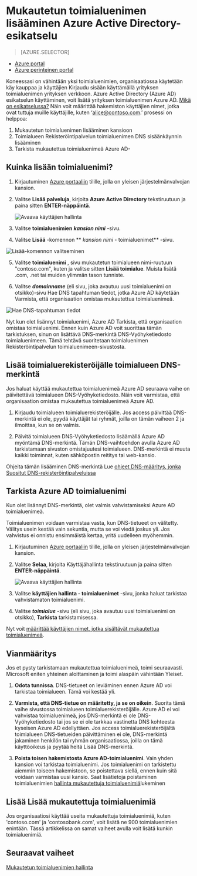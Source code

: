 <properties
    pageTitle="Mukautetun toimialuenimen lisääminen Azure Active Directory-esikatselu | Microsoft Azure"
    description="Yrityksen toimialuenimien lisäämisestä Azure Active Directory ja kuinka voit vahvistaa toimialuenimeä."
    services="active-directory"
    documentationCenter=""
    authors="jeffsta"
    manager="femila"
    editor=""/>

<tags
    ms.service="active-directory"
    ms.workload="identity"
    ms.tgt_pltfrm="na"
    ms.devlang="na"
    ms.topic="article"
    ms.date="10/17/2016"
    ms.author="curtand"/>

# <a name="add-a-custom-domain-name-to-azure-active-directory-preview"></a>Mukautetun toimialuenimen lisääminen Azure Active Directory-esikatselu

> [AZURE.SELECTOR]
- [Azure portal](active-directory-domains-add-azure-portal.md)
- [Azure perinteinen portal](active-directory-add-domain.md)

Koneessasi on vähintään yksi toimialuenimien, organisaatiossa käytetään käy kauppaa ja käyttäjien Kirjaudu sisään käyttämällä yrityksen toimialuenimen yrityksen verkkoon. Azure Active Directory (Azure AD) esikatselun käyttäminen, voit lisätä yrityksen toimialuenimen Azure AD. [Mikä on esikatselussa?](active-directory-preview-explainer.md) Näin voit määrittää hakemiston käyttäjien nimet, jotka ovat tuttuja muille käyttäjille, kuten ‘alice@contoso.com.’ prosessi on helppoa:

1. Mukautetun toimialuenimen lisääminen kansioon
2. Toimialueen Rekisteröintipalvelun toimialuenimen DNS sisäänkäynnin lisääminen
3. Tarkista mukautettua toimialuenimeä Azure AD-

## <a name="how-do-i-add-a-domain-name"></a>Kuinka lisään toimialuenimi?

1.  Kirjautuminen [Azure portaaliin](https://portal.azure.com) tilille, jolla on yleisen järjestelmänvalvojan kansion.

2.  Valitse **Lisää palveluja**, kirjoita **Azure Active Directory** tekstiruutuun ja paina sitten **ENTER-näppäintä**.

    ![Avaava käyttäjien hallinta](./media/active-directory-domains-add-azure-portal/user-management.png)

3. Valitse **toimialuenimien** ***kansion nimi*** -sivu.

4. Valitse **Lisää** -komennon ** *kansion nimi* - toimialuenimet** -sivu.

  ![Lisää-komennon valitseminen](./media/active-directory-domains-add-azure-portal/add-command.png)

5. Valitse **toimialuenimi** , sivu mukautetun toimialueen nimi-ruutuun "contoso.com", kuten ja valitse sitten **Lisää toimialue**. Muista lisätä .com, .net tai muiden ylimmän tason tunniste.

6. Valitse ***domainname*** (eli sivu, joka avautuu uusi toimialuenimi on otsikko)-sivu Hae DNS tapahtuman tiedot, jotka Azure AD käytetään Varmista, että organisaation omistaa mukautettua toimialuenimeä.

  ![Hae DNS-tapahtuman tiedot](./media/active-directory-domains-add-azure-portal/get-dns-info.png)

Nyt kun olet lisännyt toimialuenimi, Azure AD Tarkista, että organisaation omistaa toimialuenimi. Ennen kuin Azure AD voit suorittaa tämän tarkistuksen, sinun on lisättävä DNS-merkintä DNS-Vyöhyketiedosto toimialuenimeen. Tämä tehtävä suoritetaan toimialuenimen Rekisteröintipalvelun toimialuenimeen-sivustosta.

## <a name="add-the-dns-entry-at-the-domain-name-registrar-for-the-domain"></a>Lisää toimialuerekisteröijälle toimialueen DNS-merkintä

Jos haluat käyttää mukautettua toimialuenimeä Azure AD seuraava vaihe on päivitettävä toimialueen DNS-Vyöhyketiedosto. Näin voit varmistaa, että organisaation omistaa mukautettua toimialuenimeä Azure AD.

1.  Kirjaudu toimialueen toimialuerekisteröijälle. Jos access päivittää DNS-merkintä ei ole, pyydä käyttäjät tai ryhmät, joilla on tämän vaiheen 2 ja ilmoittaa, kun se on valmis.

2.  Päivitä toimialueen DNS-Vyöhyketiedosto lisäämällä Azure AD myöntämä DNS-merkintä. Tämän DNS-vaihtoehdon avulla Azure AD tarkistamaan sivuston omistajuutesi toimialueen. DNS-merkintä ei muuta kaikki toiminnat, kuten sähköpostin reititys tai web-kansio.

Ohjeita tämän lisääminen DNS-merkintä Lue [ohjeet DNS-määritys, jonka Suositut DNS-rekisteröintipalveluissa](https://support.office.com/article/Create-DNS-records-for-Office-365-when-you-manage-your-DNS-records-b0f3fdca-8a80-4e8e-9ef3-61e8a2a9ab23/)

## <a name="verify-the-domain-name-with-azure-ad"></a>Tarkista Azure AD toimialuenimi

Kun olet lisännyt DNS-merkintä, olet valmis vahvistamiseksi Azure AD toimialuenimeä.

Toimialuenimen voidaan varmistaa vasta, kun DNS-tietueet on välitetty. Välitys usein kestää vain sekuntia, mutta se voi viedä joskus yli. Jos vahvistus ei onnistu ensimmäistä kertaa, yritä uudelleen myöhemmin.

1.  Kirjautuminen [Azure portaaliin](https://portal.azure.com) tilille, jolla on yleisen järjestelmänvalvojan kansion.

2.  Valitse **Selaa**, kirjoita Käyttäjähallinta tekstiruutuun ja paina sitten **ENTER-näppäintä**.

    ![Avaava käyttäjien hallinta](./media/active-directory-domains-add-azure-portal/user-management.png)

3. Valitse **käyttäjien hallinta - toimialuenimet** -sivu, jonka haluat tarkistaa vahvistamaton toimialuenimi.

4. Valitse ***toimialue*** -sivu (eli sivu, joka avautuu uusi toimialuenimi on otsikko), **Tarkista** tarkistamisessa.

Nyt voit [määrittää käyttäjien nimet, jotka sisältävät mukautettua toimialuenimeä](active-directory-users-create-azure-portal.md).

## <a name="troubleshooting"></a>Vianmääritys

Jos et pysty tarkistamaan mukautettua toimialuenimeä, toimi seuraavasti. Microsoft eniten yhteinen aloittaminen ja toimi alaspäin vähintään Yleiset.

1.  **Odota tunnissa**. DNS-tietueet on leviäminen ennen Azure AD voi tarkistaa toimialueen. Tämä voi kestää yli.

2.  **Varmista, että DNS-tietue on määritetty, ja se on oikein**. Suorita tämä vaihe sivustossa toimialueen toimialuerekisteröijälle. Azure AD ei voi vahvistaa toimialuenimeä, jos DNS-merkintä ei ole DNS-Vyöhyketiedosto tai jos se ei ole tarkkaa vastinetta DNS kohteesta kyseisen Azure AD edellyttäen. Jos access toimialuerekisteröijältä toimialueen DNS-tietueiden päivittäminen ei ole, DNS-merkintä jakaminen henkilön tai ryhmän organisaatiossa, joilla on tämä käyttöoikeus ja pyytää heitä Lisää DNS-merkintä.

3.  **Poista toisen hakemistosta Azure AD-toimialuenimi**. Vain yhden kansion voi tarkistaa toimialuenimi. Jos toimialuenimi on tarkistettu aiemmin toiseen hakemistoon, se poistettava siellä, ennen kuin sitä voidaan varmistaa uusi kansio. Saat lisätietoja poistaminen toimialuenimien [hallinta mukautettuja toimialuenimiä](active-directory-domains-manage-azure-portal.md)lukeminen    

## <a name="add-more-custom-domain-names"></a>Lisää Lisää mukautettuja toimialuenimiä

Jos organisaatiosi käyttää useita mukautettuja toimialuenimiä, kuten 'contoso.com' ja 'contosobank.com', voit lisätä ne 900 toimialuenimien enintään. Tässä artikkelissa on samat vaiheet avulla voit lisätä kunkin toimialuenimiä.

## <a name="next-steps"></a>Seuraavat vaiheet

[Mukautetun toimialuenimien hallinta](active-directory-domains-manage-azure-portal.md)
